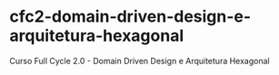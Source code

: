 # cfc2-domain-driven-design-e-arquitetura-hexagonal
Curso Full Cycle 2.0 - Domain Driven Design e Arquitetura Hexagonal